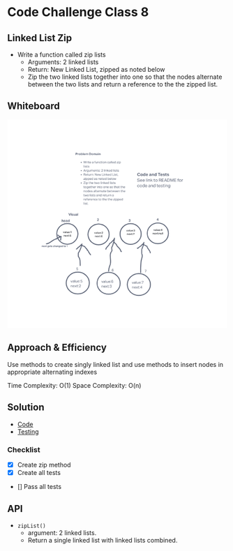 # Code Challenge Class 8

## Linked List Zip

- Write a function called zip lists
  - Arguments: 2 linked lists
  - Return: New Linked List, zipped as noted below
  - Zip the two linked lists together into one so that the nodes alternate between the two lists and return a reference to the the zipped list.

## Whiteboard

![Whiteboard](/javascript/401-code-challenges/linked-list-zip/linked-list-zip.png)

## Approach & Efficiency

Use methods to create singly linked list and use methods to insert nodes in appropriate alternating indexes

Time Complexity: O(1)
Space Complexity: O(n)

## Solution

- [Code](/javascript/401-code-challenges/linked-list-zip/index.js)
- [Testing](/javascript/401-code-challenges/linked-list-zip/__tests__/index.test.js)

### Checklist

- [x] Create zip method
- [x] Create all tests
- [] Pass all tests

## API

- `zipList()`
  - argument: 2 linked lists.
  - Return a single linked list with linked lists combined.
